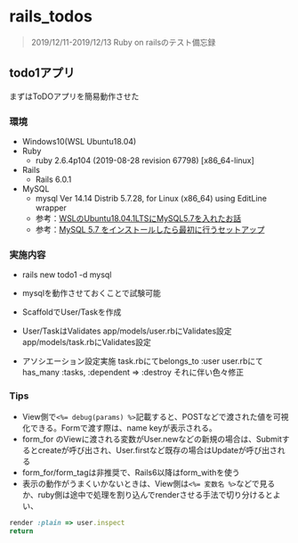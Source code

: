 # rails_todos

> 2019/12/11-2019/12/13
Ruby on railsのテスト備忘録

## todo1アプリ
まずはToDOアプリを簡易動作させた

### 環境
- Windows10(WSL Ubuntu18.04)
- Ruby
  - ruby 2.6.4p104 (2019-08-28 revision 67798) [x86_64-linux]
- Rails
  - Rails 6.0.1
- MySQL
  - mysql  Ver 14.14 Distrib 5.7.28, for Linux (x86_64) using  EditLine wrapper
  - 参考：[WSLのUbuntu18.04.1LTSにMySQL5.7を入れたお話](https://qiita.com/nyu___nS/items/1ee02999d2032d81b498)
  - 参考：[MySQL 5.7 をインストールしたら最初に行うセットアップ](https://weblabo.oscasierra.net/mysql-57-init-setup/)

### 実施内容
+ rails new todo1 -d mysql
+ mysqlを動作させておくことで試験可能

+ ScaffoldでUser/Taskを作成
+ User/TaskはValidates
  app/models/user.rbにValidates設定
  app/models/task.rbにValidates設定
+ アソシエーション設定実施
  task.rbにてbelongs_to :user
  user.rbにてhas_many :tasks, :dependent => :destroy
  それに伴い色々修正

### Tips
+ View側で```<%= debug(params) %>```記載すると、POSTなどで渡された値を可視化できる。Formで渡す際は、name keyが表示される。
+ form_for のViewに渡される変数がUser.newなどの新規の場合は、Submitするとcreateが呼び出され、User.firstなど既存の場合はUpdateが呼び出される
+ form_for/form_tagは非推奨で、Rails6以降はform_withを使う
+ 表示の動作がうまくいかないときは、View側は```<%= 変数名 %>```などで見るか、ruby側は途中で処理を割り込んでrenderさせる手法で切り分けるとよい、

```Ruby:xxx.rb
render :plain => user.inspect
return
```
